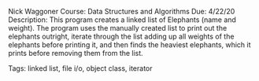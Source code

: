 Nick Waggoner
Course: Data Structures and Algorithms
Due: 4/22/20
Description: 	This program creates a linked list of Elephants (name and weight). The program
	uses the manually created list to print out the elephants outright, iterate through
	the list adding up all weights of the elephants before printing it, and then finds the
	heaviest elephants, which it prints before removing them from the list.

Tags: linked list, file i/o, object class, iterator

